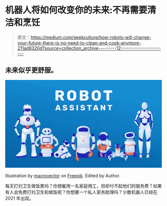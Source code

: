 # 机器人将如何改变你的未来:不再需要清洁和烹饪

> 原文：<https://medium.com/geekculture/how-robots-will-change-your-future-there-is-no-need-to-clean-and-cook-anymore-211ad8320d?source=collection_archive---------12----------------------->

## 未来似乎更舒服。

![](img/f513d236ad4f94fa371f9e6aa32081ed.png)

Illustration by [macrovector](https://www.freepik.com/macrovector) on [Freepik](https://www.freepik.com/free-vector/set-machines-artificial-intelligence-robots-pets-household-assistants-horizontal-banner_7251906.htm#page=1&query=robot%20assistant&position=17). Edited by Author.

每天打扫卫生做饭累吗？你想雇用一名家庭佣工，但却付不起他们的服务费？如果有人会免费打扫卫生和做饭呢？你想要一个私人家务助理吗？少数机器人已经在 2021 年出现。